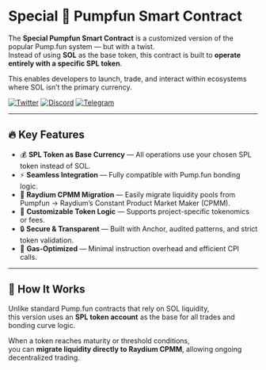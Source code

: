 # Special 💊 Pumpfun Smart Contract

The **Special Pumpfun Smart Contract** is a customized version of the popular Pump.fun system — but with a twist.  
Instead of using **SOL** as the base token, this contract is built to **operate entirely with a specific SPL token**.  

This enables developers to launch, trade, and interact within ecosystems where SOL isn’t the primary currency.

[![Twitter](https://img.shields.io/badge/Twitter-@toptrendev-black?style=for-the-badge&logo=twitter&logoColor=1DA1F2)](https://x.com/toptrendev)
[![Discord](https://img.shields.io/badge/Discord-toptrendev-black?style=for-the-badge&logo=discord&logoColor=5865F2)](https://discord.com/users/648385188774019072)
[![Telegram](https://img.shields.io/badge/Telegram-@TopTrenDev_66-black?style=for-the-badge&logo=telegram&logoColor=2CA5E0)](https://t.me/TopTrenDev_66)

---

## 🔥 Key Features

- 💰 **SPL Token as Base Currency** — All operations use your chosen SPL token instead of SOL.  
- ⚡ **Seamless Integration** — Fully compatible with Pump.fun bonding logic.  
- 🔄 **Raydium CPMM Migration** — Easily migrate liquidity pools from Pumpfun → Raydium’s Constant Product Market Maker (CPMM).  
- 🧩 **Customizable Token Logic** — Supports project-specific tokenomics or fees.  
- 🔒 **Secure & Transparent** — Built with Anchor, audited patterns, and strict token validation.  
- 🧠 **Gas-Optimized** — Minimal instruction overhead and efficient CPI calls.

---

## 🧱 How It Works

Unlike standard Pump.fun contracts that rely on SOL liquidity,  
this version uses an **SPL token account** as the base for all trades and bonding curve logic.

When a token reaches maturity or threshold conditions,  
you can **migrate liquidity directly to Raydium CPMM**, allowing ongoing decentralized trading.
